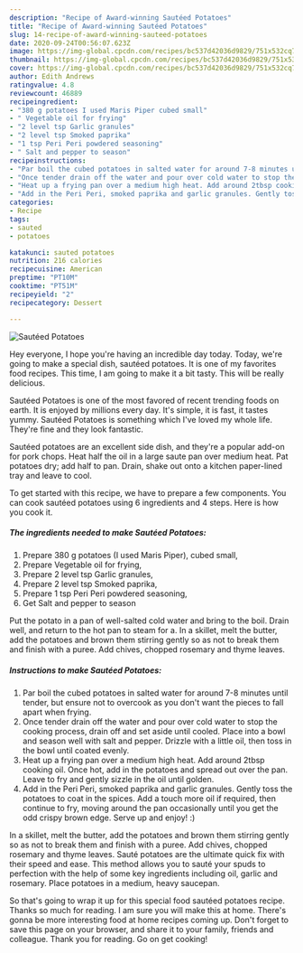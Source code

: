 ```yaml
---
description: "Recipe of Award-winning Sautéed Potatoes"
title: "Recipe of Award-winning Sautéed Potatoes"
slug: 14-recipe-of-award-winning-sauteed-potatoes
date: 2020-09-24T00:56:07.623Z
image: https://img-global.cpcdn.com/recipes/bc537d42036d9829/751x532cq70/sauteed-potatoes-recipe-main-photo.jpg
thumbnail: https://img-global.cpcdn.com/recipes/bc537d42036d9829/751x532cq70/sauteed-potatoes-recipe-main-photo.jpg
cover: https://img-global.cpcdn.com/recipes/bc537d42036d9829/751x532cq70/sauteed-potatoes-recipe-main-photo.jpg
author: Edith Andrews
ratingvalue: 4.8
reviewcount: 46889
recipeingredient:
- "380 g potatoes I used Maris Piper cubed small"
- " Vegetable oil for frying"
- "2 level tsp Garlic granules"
- "2 level tsp Smoked paprika"
- "1 tsp Peri Peri powdered seasoning"
- " Salt and pepper to season"
recipeinstructions:
- "Par boil the cubed potatoes in salted water for around 7-8 minutes until tender, but ensure not to overcook as you don&#39;t want the pieces to fall apart when frying."
- "Once tender drain off the water and pour over cold water to stop the cooking process, drain off and set aside until cooled. Place into a bowl and season well with salt and pepper. Drizzle with a little oil, then toss in the bowl until coated evenly."
- "Heat up a frying pan over a medium high heat. Add around 2tbsp cooking oil. Once hot, add in the potatoes and spread out over the pan. Leave to fry and gently sizzle in the oil until golden."
- "Add in the Peri Peri, smoked paprika and garlic granules. Gently toss the potatoes to coat in the spices. Add a touch more oil if required, then continue to fry, moving around the pan occasionally until you get the odd crispy brown edge. Serve up and enjoy! :)"
categories:
- Recipe
tags:
- sauted
- potatoes

katakunci: sauted potatoes 
nutrition: 216 calories
recipecuisine: American
preptime: "PT10M"
cooktime: "PT51M"
recipeyield: "2"
recipecategory: Dessert

---
```



![Sautéed Potatoes](https://img-global.cpcdn.com/recipes/bc537d42036d9829/751x532cq70/sauteed-potatoes-recipe-main-photo.jpg)

Hey everyone, I hope you're having an incredible day today. Today, we're going to make a special dish, sautéed potatoes. It is one of my favorites food recipes. This time, I am going to make it a bit tasty. This will be really delicious.

Sautéed Potatoes is one of the most favored of recent trending foods on earth. It is enjoyed by millions every day. It's simple, it is fast, it tastes yummy. Sautéed Potatoes is something which I've loved my whole life. They're fine and they look fantastic.

Sautéed potatoes are an excellent side dish, and they&#39;re a popular add-on for pork chops. Heat half the oil in a large saute pan over medium heat. Pat potatoes dry; add half to pan. Drain, shake out onto a kitchen paper-lined tray and leave to cool.


To get started with this recipe, we have to prepare a few components. You can cook sautéed potatoes using 6 ingredients and 4 steps. Here is how you cook it.

<!--inarticleads1-->

##### The ingredients needed to make Sautéed Potatoes:

1. Prepare 380 g potatoes (I used Maris Piper), cubed small,
1. Prepare  Vegetable oil for frying,
1. Prepare 2 level tsp Garlic granules,
1. Prepare 2 level tsp Smoked paprika,
1. Prepare 1 tsp Peri Peri powdered seasoning,
1. Get  Salt and pepper to season


Put the potato in a pan of well-salted cold water and bring to the boil. Drain well, and return to the hot pan to steam for a. In a skillet, melt the butter, add the potatoes and brown them stirring gently so as not to break them and finish with a puree. Add chives, chopped rosemary and thyme leaves. 

<!--inarticleads2-->

##### Instructions to make Sautéed Potatoes:

1. Par boil the cubed potatoes in salted water for around 7-8 minutes until tender, but ensure not to overcook as you don&#39;t want the pieces to fall apart when frying.
1. Once tender drain off the water and pour over cold water to stop the cooking process, drain off and set aside until cooled. Place into a bowl and season well with salt and pepper. Drizzle with a little oil, then toss in the bowl until coated evenly.
1. Heat up a frying pan over a medium high heat. Add around 2tbsp cooking oil. Once hot, add in the potatoes and spread out over the pan. Leave to fry and gently sizzle in the oil until golden.
1. Add in the Peri Peri, smoked paprika and garlic granules. Gently toss the potatoes to coat in the spices. Add a touch more oil if required, then continue to fry, moving around the pan occasionally until you get the odd crispy brown edge. Serve up and enjoy! :)


In a skillet, melt the butter, add the potatoes and brown them stirring gently so as not to break them and finish with a puree. Add chives, chopped rosemary and thyme leaves. Sauté potatoes are the ultimate quick fix with their speed and ease. This method allows you to sauté your spuds to perfection with the help of some key ingredients including oil, garlic and rosemary. Place potatoes in a medium, heavy saucepan. 

So that's going to wrap it up for this special food sautéed potatoes recipe. Thanks so much for reading. I am sure you will make this at home. There's gonna be more interesting food at home recipes coming up. Don't forget to save this page on your browser, and share it to your family, friends and colleague. Thank you for reading. Go on get cooking!
